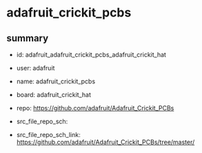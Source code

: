 # adafruit_crickit_pcbs
 
## summary 
* id: adafruit_adafruit_crickit_pcbs_adafruit_crickit_hat
* user: adafruit
* name: adafruit_crickit_pcbs
* board: adafruit_crickit_hat
* repo: https://github.com/adafruit/Adafruit_Crickit_PCBs



* src_file_repo_sch: 
* src_file_repo_sch_link: https://github.com/adafruit/Adafruit_Crickit_PCBs/tree/master/






